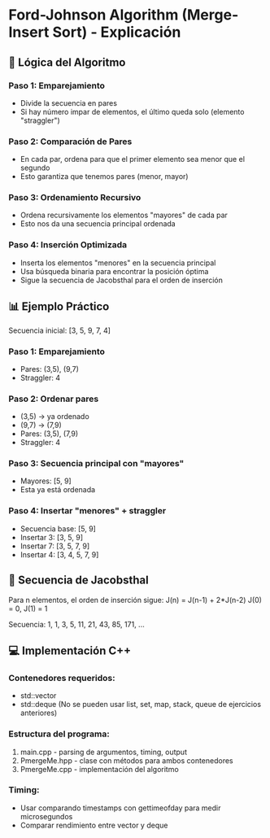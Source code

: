 # Ford-Johnson Algorithm (Merge-Insert Sort) - Explicación

## 🧠 Lógica del Algoritmo

### Paso 1: Emparejamiento
- Divide la secuencia en pares
- Si hay número impar de elementos, el último queda solo (elemento "straggler")

### Paso 2: Comparación de Pares
- En cada par, ordena para que el primer elemento sea menor que el segundo
- Esto garantiza que tenemos pares (menor, mayor)

### Paso 3: Ordenamiento Recursivo
- Ordena recursivamente los elementos "mayores" de cada par
- Esto nos da una secuencia principal ordenada

### Paso 4: Inserción Optimizada
- Inserta los elementos "menores" en la secuencia principal
- Usa búsqueda binaria para encontrar la posición óptima
- Sigue la secuencia de Jacobsthal para el orden de inserción

## 📊 Ejemplo Práctico

Secuencia inicial: [3, 5, 9, 7, 4]

### Paso 1: Emparejamiento
- Pares: (3,5), (9,7)
- Straggler: 4

### Paso 2: Ordenar pares
- (3,5) → ya ordenado
- (9,7) → (7,9)
- Pares: (3,5), (7,9)
- Straggler: 4

### Paso 3: Secuencia principal con "mayores"
- Mayores: [5, 9]
- Esta ya está ordenada

### Paso 4: Insertar "menores" + straggler
- Secuencia base: [5, 9]
- Insertar 3: [3, 5, 9]
- Insertar 7: [3, 5, 7, 9]
- Insertar 4: [3, 4, 5, 7, 9]

## 🔢 Secuencia de Jacobsthal
Para n elementos, el orden de inserción sigue:
J(n) = J(n-1) + 2*J(n-2)
J(0) = 0, J(1) = 1

Secuencia: 1, 1, 3, 5, 11, 21, 43, 85, 171, ...

## 💻 Implementación C++

### Contenedores requeridos:
- std::vector<int>
- std::deque<int> 
(No se pueden usar list, set, map, stack, queue de ejercicios anteriores)

### Estructura del programa:
1. main.cpp - parsing de argumentos, timing, output
2. PmergeMe.hpp - clase con métodos para ambos contenedores
3. PmergeMe.cpp - implementación del algoritmo

### Timing:
- Usar comparando timestamps con gettimeofday para medir microsegundos
- Comparar rendimiento entre vector y deque
